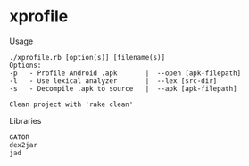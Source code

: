 xprofile
========

Usage
```
./xprofile.rb [option(s)] [filename(s)]
Options:
-p   - Profile Android .apk       |  --open [apk-filepath]
-l   - Use lexical analyzer       |  --lex [src-dir]
-s   - Decompile .apk to source   |  --apk [apk-filepath]

Clean project with 'rake clean'

```

Libraries
```
GATOR
dex2jar
jad
```
